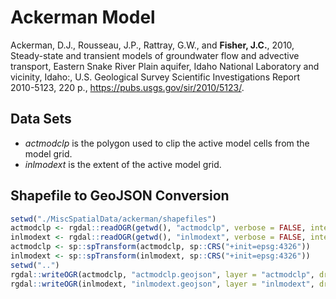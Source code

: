 # Ackerman Model

Ackerman, D.J., Rousseau, J.P., Rattray, G.W., and **Fisher, J.C.**, 2010,
Steady-state and transient models of groundwater flow and advective
transport, Eastern Snake River Plain aquifer, Idaho National Laboratory and
vicinity, Idaho:, U.S. Geological Survey Scientific Investigations Report
2010-5123, 220 p., <https://pubs.usgs.gov/sir/2010/5123/>.

## Data Sets

- *actmodclp* is the polygon used to clip the active model cells from the model grid.
- *inlmodext* is the extent of the active model grid.

## Shapefile to GeoJSON Conversion

```r
setwd("./MiscSpatialData/ackerman/shapefiles")
actmodclp <- rgdal::readOGR(getwd(), "actmodclp", verbose = FALSE, integer64 = "allow.loss")
inlmodext <- rgdal::readOGR(getwd(), "inlmodext", verbose = FALSE, integer64 = "allow.loss")
actmodclp <- sp::spTransform(actmodclp, sp::CRS("+init=epsg:4326"))
inlmodext <- sp::spTransform(inlmodext, sp::CRS("+init=epsg:4326"))
setwd("..")
rgdal::writeOGR(actmodclp, "actmodclp.geojson", layer = "actmodclp", driver = "GeoJSON")
rgdal::writeOGR(inlmodext, "inlmodext.geojson", layer = "inlmodext", driver = "GeoJSON")
```

